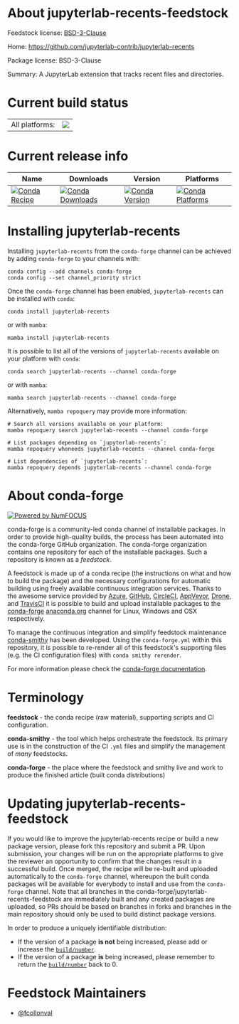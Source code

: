 About jupyterlab-recents-feedstock
==================================

Feedstock license: [BSD-3-Clause](https://github.com/conda-forge/jupyterlab-recents-feedstock/blob/main/LICENSE.txt)

Home: https://github.com/jupyterlab-contrib/jupyterlab-recents

Package license: BSD-3-Clause

Summary: A JupyterLab extension that tracks recent files and directories.

Current build status
====================


<table><tr><td>All platforms:</td>
    <td>
      <a href="https://dev.azure.com/conda-forge/feedstock-builds/_build/latest?definitionId=12254&branchName=main">
        <img src="https://dev.azure.com/conda-forge/feedstock-builds/_apis/build/status/jupyterlab-recents-feedstock?branchName=main">
      </a>
    </td>
  </tr>
</table>

Current release info
====================

| Name | Downloads | Version | Platforms |
| --- | --- | --- | --- |
| [![Conda Recipe](https://img.shields.io/badge/recipe-jupyterlab--recents-green.svg)](https://anaconda.org/conda-forge/jupyterlab-recents) | [![Conda Downloads](https://img.shields.io/conda/dn/conda-forge/jupyterlab-recents.svg)](https://anaconda.org/conda-forge/jupyterlab-recents) | [![Conda Version](https://img.shields.io/conda/vn/conda-forge/jupyterlab-recents.svg)](https://anaconda.org/conda-forge/jupyterlab-recents) | [![Conda Platforms](https://img.shields.io/conda/pn/conda-forge/jupyterlab-recents.svg)](https://anaconda.org/conda-forge/jupyterlab-recents) |

Installing jupyterlab-recents
=============================

Installing `jupyterlab-recents` from the `conda-forge` channel can be achieved by adding `conda-forge` to your channels with:

```
conda config --add channels conda-forge
conda config --set channel_priority strict
```

Once the `conda-forge` channel has been enabled, `jupyterlab-recents` can be installed with `conda`:

```
conda install jupyterlab-recents
```

or with `mamba`:

```
mamba install jupyterlab-recents
```

It is possible to list all of the versions of `jupyterlab-recents` available on your platform with `conda`:

```
conda search jupyterlab-recents --channel conda-forge
```

or with `mamba`:

```
mamba search jupyterlab-recents --channel conda-forge
```

Alternatively, `mamba repoquery` may provide more information:

```
# Search all versions available on your platform:
mamba repoquery search jupyterlab-recents --channel conda-forge

# List packages depending on `jupyterlab-recents`:
mamba repoquery whoneeds jupyterlab-recents --channel conda-forge

# List dependencies of `jupyterlab-recents`:
mamba repoquery depends jupyterlab-recents --channel conda-forge
```


About conda-forge
=================

[![Powered by
NumFOCUS](https://img.shields.io/badge/powered%20by-NumFOCUS-orange.svg?style=flat&colorA=E1523D&colorB=007D8A)](https://numfocus.org)

conda-forge is a community-led conda channel of installable packages.
In order to provide high-quality builds, the process has been automated into the
conda-forge GitHub organization. The conda-forge organization contains one repository
for each of the installable packages. Such a repository is known as a *feedstock*.

A feedstock is made up of a conda recipe (the instructions on what and how to build
the package) and the necessary configurations for automatic building using freely
available continuous integration services. Thanks to the awesome service provided by
[Azure](https://azure.microsoft.com/en-us/services/devops/), [GitHub](https://github.com/),
[CircleCI](https://circleci.com/), [AppVeyor](https://www.appveyor.com/),
[Drone](https://cloud.drone.io/welcome), and [TravisCI](https://travis-ci.com/)
it is possible to build and upload installable packages to the
[conda-forge](https://anaconda.org/conda-forge) [anaconda.org](https://anaconda.org/)
channel for Linux, Windows and OSX respectively.

To manage the continuous integration and simplify feedstock maintenance
[conda-smithy](https://github.com/conda-forge/conda-smithy) has been developed.
Using the ``conda-forge.yml`` within this repository, it is possible to re-render all of
this feedstock's supporting files (e.g. the CI configuration files) with ``conda smithy rerender``.

For more information please check the [conda-forge documentation](https://conda-forge.org/docs/).

Terminology
===========

**feedstock** - the conda recipe (raw material), supporting scripts and CI configuration.

**conda-smithy** - the tool which helps orchestrate the feedstock.
                   Its primary use is in the construction of the CI ``.yml`` files
                   and simplify the management of *many* feedstocks.

**conda-forge** - the place where the feedstock and smithy live and work to
                  produce the finished article (built conda distributions)


Updating jupyterlab-recents-feedstock
=====================================

If you would like to improve the jupyterlab-recents recipe or build a new
package version, please fork this repository and submit a PR. Upon submission,
your changes will be run on the appropriate platforms to give the reviewer an
opportunity to confirm that the changes result in a successful build. Once
merged, the recipe will be re-built and uploaded automatically to the
`conda-forge` channel, whereupon the built conda packages will be available for
everybody to install and use from the `conda-forge` channel.
Note that all branches in the conda-forge/jupyterlab-recents-feedstock are
immediately built and any created packages are uploaded, so PRs should be based
on branches in forks and branches in the main repository should only be used to
build distinct package versions.

In order to produce a uniquely identifiable distribution:
 * If the version of a package **is not** being increased, please add or increase
   the [``build/number``](https://docs.conda.io/projects/conda-build/en/latest/resources/define-metadata.html#build-number-and-string).
 * If the version of a package **is** being increased, please remember to return
   the [``build/number``](https://docs.conda.io/projects/conda-build/en/latest/resources/define-metadata.html#build-number-and-string)
   back to 0.

Feedstock Maintainers
=====================

* [@fcollonval](https://github.com/fcollonval/)

